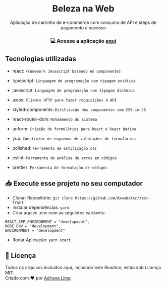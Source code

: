 <h1 align=center> Beleza na Web</h1>

<p align=center> Aplicação de carrinho de e-commerce com consumo de API e steps de pagamento e sucesso

<h3 align=center>

💻 **Acesse a aplicação [aqui](https://app-github-user-finder.herokuapp.com/)**

</h3>

## Tecnologias utilizadas

- react: `Framework Javascript baseado em componentes`

- typescript: `Linguagem de programação com tipagem estática`

- javascript: `Linguagem de programação com tipagem dinâmica`

- axios: `Cliente HTTP para fazer requisições à API`

- styled-components: `Estilização dos componentes com CSS-in-JS`

- react-router-dom: `Roteamento do sistema`

- unform: `Criação de formulários para React e React Native`

- yup: `Construtor de esquemas de validações de formulários`

- polished: `Ferramenta de estilização css`

- eslint: `Ferramenta de análise de erros em códigos`

- prettier: `Ferramenta de formatação de códigos`


## 📥 Execute esse projeto no seu computador

- Clonar Repositório: `git clone https://github.com/dxwebster/test-front`
- Instalar dependências: `yarn`
- Criar aquivo .env com as seguintes variáveis:
```
REACT_APP_ENVIRONMENT = "development",
NODE_ENV = "development",
ENVIRONMENT = "development"
```

- Rodar Aplicação: `yarn start`

## 📕 Licença

Todos os arquivos incluídos aqui, incluindo este _Readme_, estão sob Licença MIT.<br>
Criado com ❤ por [Adriana Lima](https://github.com/dxwebster)
